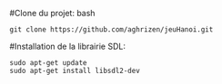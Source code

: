 #Clone du projet: 
bash 
```
git clone https://github.com/aghrizen/jeuHanoi.git
```
#Installation de la librairie SDL:
```
sudo apt-get update
sudo apt-get install libsdl2-dev
```
